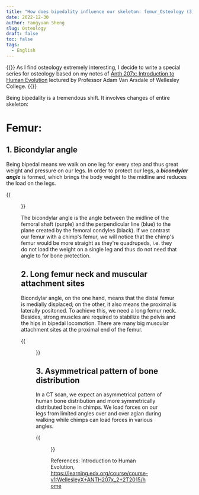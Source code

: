 ```yaml
---
title: "How does bipedality influence our skeleton: femur_Osteology (3)"
date: 2022-12-30
author: Fangyuan Sheng
slug: Osteology
draft: false
toc: false
tags:
  - English
---
```


{{<block class="info">}}
As I find osteology extremely interesting, I decide to write a special series for osteology based on my notes of [Anth 207x: Introduction to Human Evolution](https://learning.edx.org/course/course-v1:WellesleyX+ANTH207x_2+2T2015/home) lectured by Professor Adam Van Arsdale of Wellesley College. {{<end>}}

Being bipedality is a tremendous shift. It involves changes of entire skeleton: 

# **Femur**: 

## 1. Bicondylar angle 

Being bipedal means we walk on one leg for every step and thus great weight and pressure on our legs. In order to protect our legs, a ***bicondylar angle*** is formed, which brings the body weight to the midline and reduces the load on the legs. 

{{<figure src="https://hellenshengfy.github.io/bicondylar_angle.jpg">}}

The bicondylar angle is the angle between the midline of the femoral shaft (purple) and the perpendicular line (blue) to the plane created by the femoral condyles (black). If we contrast our femur with a chimp's femur, we will notice that the chimp's femur would be more straight as they're quadrupeds, i.e. they do not load the weight on a single leg and thus do not need that angle to for bone protection.


## 2. Long femur neck and muscular attachment sites

Bicondylar angle, on the one hand, means that the distal femur is medially displaced; on the other, it also means the proximal is laterally positoned. To achieve this, we need a long femur neck. Besides, strong muscles are required to stabilize the pelvis and the hips in bipedal locomotion. There are many big muscular attachment sites at the proximal end of the femur.

{{<figure src="https://hellenshengfy.github.io/femur_leg.jpg">}}

## 3. Asymmetrical pattern of bone distribution

In a CT scan, we expect an asymmetrical pattern of human bone distribution and more symmetrically distributed bone in chimps. We load forces on our legs from limited angles over and over agian during walking while chimps can load forces in various angles. 
  
{{<figure src="https://hellenshengfy.github.io/CT_scan.jpg">}}

References: Introduction to Human Evolution, https://learning.edx.org/course/course-v1:WellesleyX+ANTH207x_2+2T2015/home
